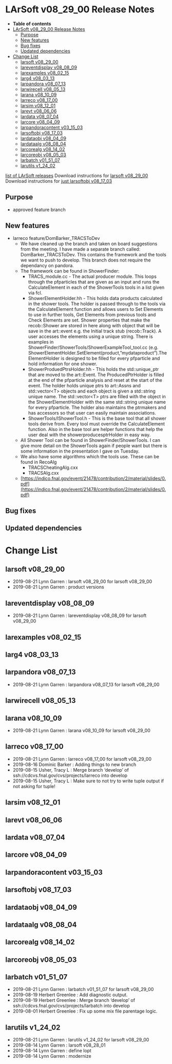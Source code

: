 LArSoft v08\_29\_00 Release Notes
======================================================================

-   **Table of contents**
-   [LArSoft v08\_29\_00 Release Notes](#LArSoft-v08_29_00-Release-Notes)
    -   [Purpose](#Purpose)
    -   [New features](#New-features)
    -   [Bug fixes](#Bug-fixes)
    -   [Updated dependencies](#Updated-dependencies)
-   [Change List](#Change-List)
    -   [larsoft v08\_29\_00](#larsoft-v08_29_00)
    -   [lareventdisplay v08\_08\_09](#lareventdisplay-v08_08_09)
    -   [larexamples v08\_02\_15](#larexamples-v08_02_15)
    -   [larg4 v08\_03\_13](#larg4-v08_03_13)
    -   [larpandora v08\_07\_13](#larpandora-v08_07_13)
    -   [larwirecell v08\_05\_13](#larwirecell-v08_05_13)
    -   [larana v08\_10\_09](#larana-v08_10_09)
    -   [larreco v08\_17\_00](#larreco-v08_17_00)
    -   [larsim v08\_12\_01](#larsim-v08_12_01)
    -   [larevt v08\_06\_06](#larevt-v08_06_06)
    -   [lardata v08\_07\_04](#lardata-v08_07_04)
    -   [larcore v08\_04\_09](#larcore-v08_04_09)
    -   [larpandoracontent v03\_15\_03](#larpandoracontent-v03_15_03)
    -   [larsoftobj v08\_17\_03](#larsoftobj-v08_17_03)
    -   [lardataobj v08\_04\_09](#lardataobj-v08_04_09)
    -   [lardataalg v08\_08\_04](#lardataalg-v08_08_04)
    -   [larcorealg v08\_14\_02](#larcorealg-v08_14_02)
    -   [larcoreobj v08\_05\_03](#larcoreobj-v08_05_03)
    -   [larbatch v01\_51\_07](#larbatch-v01_51_07)
    -   [larutils v1\_24\_02](#larutils-v1_24_02)

[list of LArSoft releases](LArSoft_release_list)
Download instructions for [larsoft v08\_29\_00](http://scisoft.fnal.gov/scisoft/bundles/larsoft/v08_29_00/larsoft-v08_29_00.html)
Download instructions for [just larsoftobj v08\_17\_03](http://scisoft.fnal.gov/scisoft/bundles/larsoftobj/v08_17_03/larsoftobj-v08_17_03.html)

Purpose
--------------------

-   approved feature branch

New features
------------------------------

-   larreco feature/DomBarker\_TRACSToDev
    -   We have cleaned up the branch and taken on board suggestions from the meeting. I have made a separate branch called: DomBarker\_TRACSToDev. This contains the framework and the tools we want to push to develop. This branch does not require the dependancy on pandora.
    -   The framework can be found in ShowerFinder:
        -   TRACS\_module.cc - The actual producer module. This loops through the pfparticles that are given as an input and runs the CalculateElement in each of the ShowerTools tools in a list given via fcl.
        -   ShowerElementHolder.hh - This holds data products calculated in the shower tools. The holder is passed through to the tools via the CalculateElement function and allows users to Set Elements to use in further tools, Get Elements from previous tools and Check Elements are set. Shower properties that make the recob::Shower are stored in here along with object that will be save in the art::event e.g. the Initial track stub (recob::Track). A user accesses the elements using a unique string. There is examples in ShowerFinder/ShowerTools/ShowerExampleTool\_tool.cc (e.g. ShowerElementHolder.SetElement(product,”mydataproduct”).The ElementHolder is designed to be filled for every pfparticle and hold information for one shower.
        -   ShowerProduedPtrsHolder.hh - This holds the std::unique\_ptr that are moved to the art::Event. The ProducedPtrHolder is filled at the end of the pfparticle analysis and reset at the start of the event. The holder holds unique ptrs to art::Assns and std::vector\<T\> objects and each object is given a std::string unique name. The std::vector\<T\> ptrs are filled with the object in the ShowerElementHolder with the same std::string unique name for every pfparticle. The holder also maintains the ptrmakers and has accessors so that user can easily maintain associations.
        -   ShowerTools/IShowerTool.h - This is the base tool that all shower tools derive from. Every tool must override the CalculateElement function. Also in the base tool are helper functions that help the user deal with the showerproducesptrHolder in easy way.
    -   All Shower Tool can be found in ShowerFinder/ShowerTools. I can give more detail on the ShowerTools again if people want but there is some information in the presentation I gave on Tuesday.
    -   We also have some algorithms which the tools use. These can be found in RecoAlg
        -   TRACSCheatingAlg.cxx
        -   TRACSAlg.cxx
    -   [https://indico.fnal.gov/event/21478/contribution/2/material/slides/0.pdf](https://indico.fnal.gov/event/21478/contribution/2/material/slides/0.pdf)

Bug fixes
------------------------

Updated dependencies
----------------------------------------------

Change List
============================

larsoft v08\_29\_00
------------------------------------------

-   2019-08-21 Lynn Garren : larsoft v08\_29\_00 for larsoft v08\_29\_00
-   2019-08-21 Lynn Garren : product versions

lareventdisplay v08\_08\_09
----------------------------------------------------------

-   2019-08-21 Lynn Garren : lareventdisplay v08\_08\_09 for larsoft v08\_29\_00

larexamples v08\_02\_15
--------------------------------------------------

larg4 v08\_03\_13
--------------------------------------

larpandora v08\_07\_13
------------------------------------------------

-   2019-08-21 Lynn Garren : larpandora v08\_07\_13 for larsoft v08\_29\_00

larwirecell v08\_05\_13
--------------------------------------------------

larana v08\_10\_09
----------------------------------------

-   2019-08-21 Lynn Garren : larana v08\_10\_09 for larsoft v08\_29\_00

larreco v08\_17\_00
------------------------------------------

-   2019-08-21 Lynn Garren : larreco v08\_17\_00 for larsoft v08\_29\_00
-   2019-08-16 Dominic Barker : Adding things to new branch
-   2019-08-15 Usher, Tracy L : Merge branch ‘develop’ of ssh://cdcvs.fnal.gov/cvs/projects/larreco into develop
-   2019-08-15 Usher, Tracy L : Make sure to not try to write tuple output if not asking for tuple!

larsim v08\_12\_01
----------------------------------------

larevt v08\_06\_06
----------------------------------------

lardata v08\_07\_04
------------------------------------------

larcore v08\_04\_09
------------------------------------------

larpandoracontent v03\_15\_03
--------------------------------------------------------------

larsoftobj v08\_17\_03
------------------------------------------------

lardataobj v08\_04\_09
------------------------------------------------

lardataalg v08\_08\_04
------------------------------------------------

larcorealg v08\_14\_02
------------------------------------------------

larcoreobj v08\_05\_03
------------------------------------------------

larbatch v01\_51\_07
--------------------------------------------

-   2019-08-21 Lynn Garren : larbatch v01\_51\_07 for larsoft v08\_29\_00
-   2019-08-19 Herbert Greenlee : Add diagnostic output.
-   2019-08-19 Herbert Greenlee : Merge branch ‘develop’ of ssh://cdcvs.fnal.gov/cvs/projects/larbatch into develop
-   2019-08-01 Herbert Greenlee : Fix up some mix file parentage logic.

larutils v1\_24\_02
------------------------------------------

-   2019-08-21 Lynn Garren : larutils v1\_24\_02 for larsoft v08\_29\_00
-   2019-08-14 Lynn Garren : larsoft v08\_28\_01
-   2019-08-14 Lynn Garren : define lopt
-   2019-08-14 Lynn Garren : modernize
